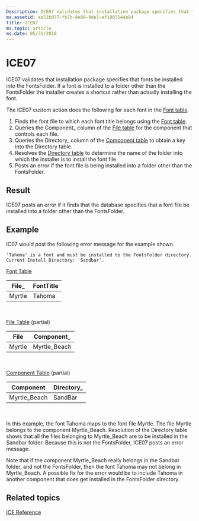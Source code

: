 ```yaml
---
Description: ICE07 validates that installation package specifies that fonts be installed into the FontsFolder. If a font is installed to a folder other than the FontsFolder the installer creates a shortcut rather than actually installing the font.
ms.assetid: aa51b077-fb7b-4e09-9de1-ef1905144a94
title: ICE07
ms.topic: article
ms.date: 05/31/2018
---
```


# ICE07

ICE07 validates that installation package specifies that fonts be installed into the FontsFolder. If a font is installed to a folder other than the FontsFolder the installer creates a shortcut rather than actually installing the font.

The ICE07 custom action does the following for each font in the [Font table](font-table.md).

1.  Finds the font file to which each font title belongs using the [Font table](font-table.md).
2.  Queries the Component\_ column of the [File table](file-table.md) for the component that controls each file.
3.  Queries the Directory\_ column of the [Component table](component-table.md) to obtain a key into the Directory table.
4.  Resolves the [Directory table](directory-table.md) to determine the name of the folder into which the installer is to install the font file
5.  Posts an error if the font file is being installed into a folder other than the FontsFolder.

## Result

ICE07 posts an error if it finds that the database specifies that a font file be installed into a folder other than the FontsFolder.

## Example

IC07 would post the following error message for the example shown.

``` syntax
'Tahoma' is a font and must be installed to the FontsFolder directory. Current Install Directory: 'Sandbar'.
```

[Font Table](font-table.md)



| File\_ | FontTitle |
|--------|-----------|
| Myrtle | Tahoma    |



 

[File Table](file-table.md) (partial)



| File   | Component\_   |
|--------|---------------|
| Myrtle | Myrtle\_Beach |



 

[Component Table](component-table.md) (partial)



| Component     | Directory\_ |
|---------------|-------------|
| Myrtle\_Beach | SandBar     |



 

In this example, the font Tahoma maps to the font file Myrtle. The file Myrtle belongs to the component Myrtle\_Beach. Resolution of the Directory table shows that all the files belonging to Myrtle\_Beach are to be installed in the Sandbar folder. Because this is not the FontsFolder, ICE07 posts an error message.

Note that if the component Myrtle\_Beach really belongs in the Sandbar folder, and not the FontsFolder, then the font Tahoma may not belong in Myrtle\_Beach. A possible fix for the error would be to include Tahoma in another component that does get installed in the FontsFolder directory.

## Related topics

<dl> <dt>

[ICE Reference](ice-reference.md)
</dt> </dl>

 

 



